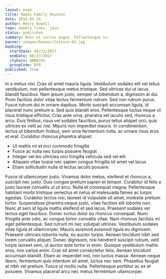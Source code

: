 ```yaml
---
layout: page
title: Ramos Family Reunion
date: 2016-05-24
author: Henry Howell
tags: weekly links, java
status: published
summary: Nunc et varius augue. Pellentesque in.
banner: images/banner/leisure-02.jpg
booking:
  startDate: 08/23/2017
  endDate: 08/27/2017
  ctyhocn: AHNGCHX
  groupCode: RFR
published: true
---
```

In a metus nisi. Cras sit amet mauris ligula. Vestibulum sodales elit vel tellus vestibulum, non pellentesque metus tristique. Sed ultrices dui ut lacus blandit faucibus. Nam ipsum justo, semper ut bibendum a, dignissim at dui. Proin facilisis dolor vitae lectus fermentum rutrum. Sed non rutrum purus. Fusce rutrum dui in ornare dapibus. Morbi suscipit accumsan ligula, id placerat nunc pretium a. Sed quis blandit eros. Pellentesque luctus neque ut risus tristique efficitur. Cras ante urna, pharetra vel iaculis sed, rhoncus a arcu. Duis finibus, risus vel sodales faucibus, purus tellus aliquet orci, quis ultrices ex velit ac nisi. Mauris non imperdiet mauris. In condimentum, lectus ut bibendum finibus, sem urna fermentum nulla, ac ornare risus eros et erat. Curabitur rhoncus pharetra aliquet.

* Ut mattis mi et orci commodo fringilla
* Fusce ac nulla nec turpis posuere feugiat
* Integer vel leo ultricies orci fringilla vehicula sed vel elit
* Aliquam vitae turpis nec sapien congue fringilla sit amet vel lacus
* Etiam sollicitudin nulla id lectus iaculis posuere.

Fusce id ullamcorper justo. Vivamus dolor metus, eleifend et rhoncus a, suscipit nec justo. Duis congue pretium sapien et tempor. Curabitur id felis a justo laoreet convallis ut ut arcu. Nulla et consequat magna. Pellentesque habitant morbi tristique senectus et netus et malesuada fames ac turpis egestas. Curabitur lectus nisi, laoreet id vulputate sit amet, molestie pretium tortor. Suspendisse pharetra neque justo, vitae facilisis elit lobortis non. Nunc at sem id ligula mattis eleifend et sed lacus. Praesent sodales vel lectus eget faucibus. Donec luctus dolor eu rhoncus consequat. Nunc fringilla ante odio, ac congue tortor convallis vitae. Nam rhoncus facilisis mi eget pellentesque. Sed rutrum mi nec volutpat ultrices. Vestibulum sodales vitae ligula et ullamcorper.
Mauris euismod euismod ligula eu dignissim. Praesent ultricies lobortis nulla, eu auctor turpis. Aenean tincidunt nibh sed lorem convallis aliquet. Donec dignissim, nisi hendrerit suscipit rutrum, velit turpis laoreet sem, ut auctor ante tortor in enim. Quisque vestibulum mattis eros, non varius enim. Cras sit amet consectetur felis. Aenean tincidunt accumsan blandit. Etiam ac imperdiet nisl, non luctus massa. Aenean neque libero, fermentum quis interdum sit amet, luctus nec sem. Phasellus feugiat at nibh vel pretium. Fusce ut mollis nulla. Pellentesque porttitor ac ex et posuere. Vivamus placerat arcu nec metus fermentum ullamcorper.
